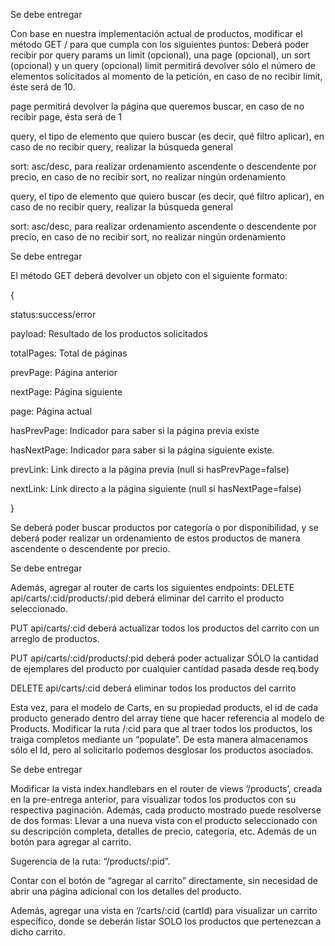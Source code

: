 Se debe entregar

Con base en nuestra implementación actual de productos, modificar el método GET / para que cumpla con los siguientes puntos:
Deberá poder recibir por query params un limit (opcional), una page (opcional), un sort (opcional) y un query (opcional)
limit permitirá devolver sólo el número de elementos solicitados al momento de la petición, en caso de no recibir limit, éste será de 10.

page permitirá devolver la página que queremos buscar, en caso de no recibir page, ésta será de 1

query, el tipo de elemento que quiero buscar (es decir, qué filtro aplicar), en caso de no recibir query, realizar la búsqueda general

sort: asc/desc, para realizar ordenamiento ascendente o descendente por precio, en caso de no recibir sort, no realizar ningún ordenamiento

query, el tipo de elemento que quiero buscar (es decir, qué filtro aplicar), en caso de no recibir query, realizar la búsqueda general

sort: asc/desc, para realizar ordenamiento ascendente o descendente por precio, en caso de no recibir sort, no realizar ningún ordenamiento



Se debe entregar

El método GET deberá devolver un objeto con el siguiente formato:

{

status:success/error

payload: Resultado de los productos solicitados

totalPages: Total de páginas

prevPage: Página anterior

nextPage: Página siguiente

page: Página actual

hasPrevPage: Indicador para saber si la página previa existe

hasNextPage: Indicador para saber si la página siguiente existe.

prevLink: Link directo a la página previa (null si hasPrevPage=false)

nextLink: Link directo a la página siguiente (null si hasNextPage=false)

}

Se deberá poder buscar productos por categoría o por disponibilidad, y se deberá poder realizar un ordenamiento de estos productos de manera ascendente o descendente por precio.

Se debe entregar

Además, agregar al router de carts los siguientes endpoints:
DELETE api/carts/:cid/products/:pid deberá eliminar del carrito el producto seleccionado.

PUT api/carts/:cid deberá actualizar todos los productos del carrito con un arreglo de productos.

PUT api/carts/:cid/products/:pid deberá poder actualizar SÓLO la cantidad de ejemplares del producto por cualquier cantidad pasada desde req.body


DELETE api/carts/:cid deberá eliminar todos los productos del carrito

Esta vez, para el modelo de Carts, en su propiedad products, el id de cada producto generado dentro del array tiene que hacer referencia al modelo de Products. Modificar la ruta /:cid para que al traer todos los productos, los traiga completos mediante un “populate”. De esta manera almacenamos sólo el Id, pero al solicitarlo podemos desglosar los productos asociados.

Se debe entregar

Modificar la vista index.handlebars en el router de views ‘/products’, creada en la pre-entrega anterior, para visualizar todos los productos con su respectiva paginación. Además, cada producto mostrado puede resolverse de dos formas:
Llevar a una nueva vista con el producto seleccionado con su descripción completa, detalles de precio, categoría, etc. Además de un botón para agregar al carrito.


Sugerencia de la ruta: “/products/:pid”.

Contar con el botón de “agregar al carrito” directamente, sin necesidad de abrir una página adicional con los detalles del producto.

Además, agregar una vista en ‘/carts/:cid (cartId) para visualizar un carrito específico, donde se deberán listar SOLO los productos que pertenezcan a dicho carrito.